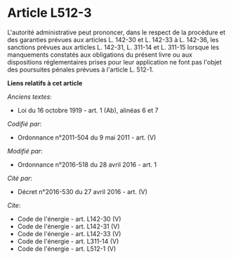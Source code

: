 # Article L512-3

L'autorité administrative peut prononcer, dans le respect de la procédure et des garanties prévues aux articles L. 142-30 et
L. 142-33 à L. 142-36, les sanctions prévues aux articles L. 142-31, L. 311-14 et L. 311-15 lorsque les manquements constatés
aux obligations du présent livre ou aux dispositions réglementaires prises pour leur application ne font pas l'objet des
poursuites pénales prévues à l'article L. 512-1.

**Liens relatifs à cet article**

_Anciens textes_:

  - Loi du 16 octobre 1919 - art. 1 (Ab), alinéas 6 et 7

_Codifié par_:

  - Ordonnance n°2011-504 du 9 mai 2011 - art. (V)

_Modifié par_:

  - Ordonnance n°2016-518 du 28 avril 2016 - art. 1

_Cité par_:

  - Décret n°2016-530 du 27 avril 2016 - art. (V)

_Cite_:

  - Code de l'énergie - art. L142-30 (V)
  - Code de l'énergie - art. L142-31 (V)
  - Code de l'énergie - art. L142-33 (V)
  - Code de l'énergie - art. L311-14 (V)
  - Code de l'énergie - art. L512-1 (V)
